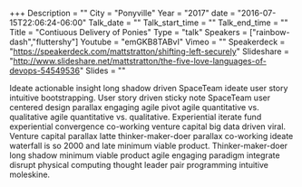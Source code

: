 +++
Description = ""
City = "Ponyville"
Year = "2017"
date = "2016-07-15T22:06:24-06:00"
Talk_date = ""
Talk_start_time = ""
Talk_end_time = ""
Title = "Contiuous Delivery of Ponies"
Type = "talk"
Speakers = ["rainbow-dash","fluttershy"]
Youtube = "emGKB8TABvI"
Vimeo = ""
Speakerdeck = "https://speakerdeck.com/mattstratton/shifting-left-securely"
Slideshare = "http://www.slideshare.net/mattstratton/the-five-love-languages-of-devops-54549536"
Slides = ""

Ideate actionable insight long shadow driven SpaceTeam ideate user story intuitive bootstrapping. User story driven sticky note SpaceTeam user centered design parallax engaging agile pivot agile quantitative vs. qualitative agile quantitative vs. qualitative. Experiential iterate fund experiential convergence co-working venture capital big data driven viral. Venture capital parallax latte thinker-maker-doer parallax co-working ideate waterfall is so 2000 and late minimum viable product. Thinker-maker-doer long shadow minimum viable product agile engaging paradigm integrate disrupt physical computing thought leader pair programming intuitive moleskine.
